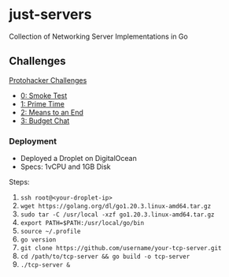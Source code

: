 # just-servers 
Collection of Networking Server Implementations in Go

## Challenges
[Protohacker Challenges](https://protohackers.co)

- [0: Smoke Test](https://github.com/Nish7/just-servers/tree/main/0_smoke_test)
- [1: Prime Time](https://github.com/Nish7/just-servers/tree/main/1_prime_time)
- [2: Means to an End](https://github.com/Nish7/just-servers/tree/main/2_means_to_an_end)
- [3: Budget Chat](https://github.com/Nish7/just-servers/tree/main/3_budget_chat)

### Deployment
- Deployed a Droplet on DigitalOcean
- Specs: 1vCPU and 1GB Disk

Steps:
1. `ssh root@<your-droplet-ip>`
2. `wget https://golang.org/dl/go1.20.3.linux-amd64.tar.gz`
3. `sudo tar -C /usr/local -xzf go1.20.3.linux-amd64.tar.gz`
4. `export PATH=$PATH:/usr/local/go/bin`
5. `source ~/.profile`
6. `go version`
7. `git clone https://github.com/username/your-tcp-server.git`
8. `cd /path/to/tcp-server && go build -o tcp-server`
9. `./tcp-server &`
